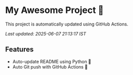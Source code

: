 # My Awesome Project 🚀

This project is automatically updated using GitHub Actions.

_Last updated: 2025-06-07 21:13:17 IST_

## Features
- Auto-update README using Python 🐍
- Auto Git push with GitHub Actions 🤖

